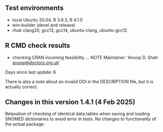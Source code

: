 ## Test environments
* local Ubuntu 20.04, R 3.6.3, R 4.1.0
* win-builder (devel and release)
* rhub clang20, gcc13, gcc14, ubuntu-clang, ubuntu-gcc12

## R CMD check results
* checking CRAN incoming feasibility ... NOTE
Maintainer: ‘Anoop D. Shah <anoop@doctors.org.uk>’

Days since last update: 6

There is also a note about an invalid DOI in the
DESCRIPTION file, but it is actually correct.

## Changes in this version 1.4.1 (4 Feb 2025)
Relaxation of checking of identical data.tables when saving
and loading SNOMED dictionaries to avoid error in tests. No
changes to functionality of the actual package.
